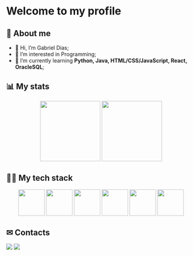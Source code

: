 # Welcome to my profile

## 📖 About me

- 👋 Hi, I’m Gabriel Dias;
- 👀 I’m interested in Programming;
- 🌱 I’m currently learning **Python, Java, HTML/CSS/JavaScript, React, OracleSQL**;

## 📊 My stats

<div align="center">
	<img height="160em" src="https://github-readme-stats.vercel.app/api?username=DabGias&theme=onedark&show_icons=true&hide_title=true" />
	<img height="160em" src="https://github-readme-stats.vercel.app/api/top-langs/?username=DabGias&theme=onedark&layout=compact&hide_title=true" />
</div>

## 👨‍💻 My tech stack

<div align="center">
	<img height="70" src="https://cdn.jsdelivr.net/gh/devicons/devicon/icons/python/python-original.svg" />
	<img height="70" src="https://cdn.jsdelivr.net/gh/devicons/devicon/icons/java/java-original.svg" />
	<img height="70" src="https://cdn.jsdelivr.net/gh/devicons/devicon/icons/html5/html5-original.svg" />
	<img height="70" src="https://cdn.jsdelivr.net/gh/devicons/devicon/icons/css3/css3-original.svg" />
	<img height="70" src="https://cdn.jsdelivr.net/gh/devicons/devicon/icons/javascript/javascript-original.svg" />
	<img height="70" src="https://cdn.jsdelivr.net/gh/devicons/devicon/icons/react/react-original.svg" />
</div>

## ✉ Contacts

<div>
	<a href="mailto:gabrielfurlaneti@gmail.com" target="_blank"><img src="https://img.shields.io/badge/Gmail-D14836?style=for-the-badge&logo=gmail&logoColor=white" /></a>
	<a href="linkedin.com/in/gabrielfurlaneti" target="_blank"><img src="https://img.shields.io/badge/LinkedIn-0077B5?style=for-the-badge&logo=linkedin&logoColor=white" /></a>
</div>
